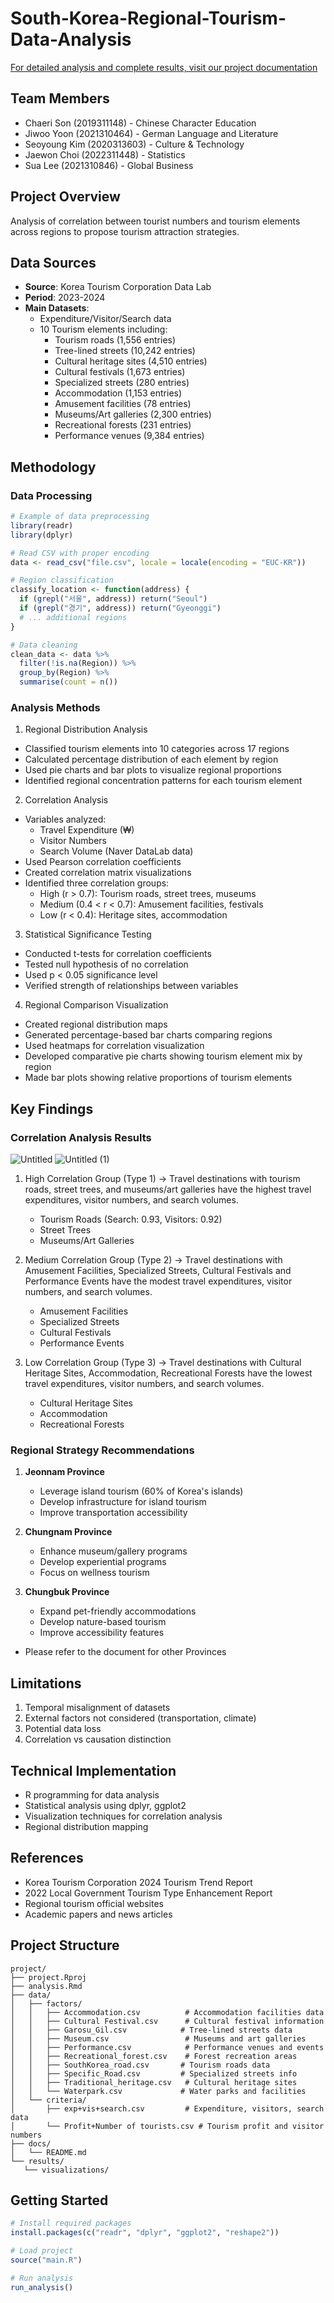 # South-Korea-Regional-Tourism-Data-Analysis

[For detailed analysis and complete results, visit our project documentation](https://hazel-grass-f77.notion.site/Project_4-93b08aaf0e0d406dba7ba6b90f4ac6d8)

## Team Members
- Chaeri Son (2019311148) - Chinese Character Education
- Jiwoo Yoon (2021310464) - German Language and Literature
- Seoyoung Kim (2020313603) - Culture & Technology
- Jaewon Choi (2022311448) - Statistics
- Sua Lee (2021310846) - Global Business

## Project Overview
Analysis of correlation between tourist numbers and tourism elements across regions to propose tourism attraction strategies.

## Data Sources
- **Source**: Korea Tourism Corporation Data Lab
- **Period**: 2023-2024
- **Main Datasets**:
  - Expenditure/Visitor/Search data
  - 10 Tourism elements including:
    - Tourism roads (1,556 entries)
    - Tree-lined streets (10,242 entries)
    - Cultural heritage sites (4,510 entries)
    - Cultural festivals (1,673 entries)
    - Specialized streets (280 entries)
    - Accommodation (1,153 entries)
    - Amusement facilities (78 entries)
    - Museums/Art galleries (2,300 entries)
    - Recreational forests (231 entries)
    - Performance venues (9,384 entries)

## Methodology

### Data Processing
```r
# Example of data preprocessing
library(readr)
library(dplyr)

# Read CSV with proper encoding
data <- read_csv("file.csv", locale = locale(encoding = "EUC-KR"))

# Region classification
classify_location <- function(address) {
  if (grepl("서울", address)) return("Seoul")
  if (grepl("경기", address)) return("Gyeonggi")
  # ... additional regions
}

# Data cleaning
clean_data <- data %>%
  filter(!is.na(Region)) %>%
  group_by(Region) %>%
  summarise(count = n())
```

### Analysis Methods
1. Regional Distribution Analysis
- Classified tourism elements into 10 categories across 17 regions
- Calculated percentage distribution of each element by region
- Used pie charts and bar plots to visualize regional proportions
- Identified regional concentration patterns for each tourism element

2. Correlation Analysis 
- Variables analyzed:
  - Travel Expenditure (₩)
  - Visitor Numbers
  - Search Volume (Naver DataLab data)
- Used Pearson correlation coefficients
- Created correlation matrix visualizations
- Identified three correlation groups:
  - High (r > 0.7): Tourism roads, street trees, museums
  - Medium (0.4 < r < 0.7): Amusement facilities, festivals
  - Low (r < 0.4): Heritage sites, accommodation

3. Statistical Significance Testing
- Conducted t-tests for correlation coefficients
- Tested null hypothesis of no correlation
- Used p < 0.05 significance level
- Verified strength of relationships between variables

4. Regional Comparison Visualization
- Created regional distribution maps
- Generated percentage-based bar charts comparing regions
- Used heatmaps for correlation visualization
- Developed comparative pie charts showing tourism element mix by region
- Made bar plots showing relative proportions of tourism elements

## Key Findings

### Correlation Analysis Results
![Untitled](https://github.com/user-attachments/assets/5f321e87-168d-448e-a47b-4987014d3972)
![Untitled (1)](https://github.com/user-attachments/assets/b19d1fc3-91c2-4cc3-b0e1-282b008811aa)

1. High Correlation Group (Type 1) -> Travel destinations with tourism roads, street trees, and museums/art galleries have the highest travel expenditures, visitor numbers, and search volumes.
   - Tourism Roads (Search: 0.93, Visitors: 0.92)
   - Street Trees
   - Museums/Art Galleries

3. Medium Correlation Group (Type 2) -> Travel destinations with Amusement Facilities, Specialized Streets, Cultural Festivals and Performance Events have the modest travel expenditures, visitor numbers, and search volumes.
   - Amusement Facilities
   - Specialized Streets
   - Cultural Festivals
   - Performance Events

4. Low Correlation Group (Type 3) -> Travel destinations with Cultural Heritage Sites, Accommodation, Recreational Forests have the
   lowest travel expenditures, visitor numbers, and search volumes. 
   - Cultural Heritage Sites
   - Accommodation
   - Recreational Forests

### Regional Strategy Recommendations
1. **Jeonnam Province**
   - Leverage island tourism (60% of Korea's islands)
   - Develop infrastructure for island tourism
   - Improve transportation accessibility

2. **Chungnam Province**
   - Enhance museum/gallery programs
   - Develop experiential programs
   - Focus on wellness tourism

3. **Chungbuk Province**
   - Expand pet-friendly accommodations
   - Develop nature-based tourism
   - Improve accessibility features

+ Please refer to the document for other Provinces

## Limitations
1. Temporal misalignment of datasets
2. External factors not considered (transportation, climate)
3. Potential data loss
4. Correlation vs causation distinction

## Technical Implementation
- R programming for data analysis
- Statistical analysis using dplyr, ggplot2
- Visualization techniques for correlation analysis
- Regional distribution mapping

## References
- Korea Tourism Corporation 2024 Tourism Trend Report
- 2022 Local Government Tourism Type Enhancement Report
- Regional tourism official websites
- Academic papers and news articles

## Project Structure
```
project/
├── project.Rproj
├── analysis.Rmd
├── data/
│   ├── factors/
│   │   ├── Accommodation.csv          # Accommodation facilities data
│   │   ├── Cultural Festival.csv      # Cultural festival information
│   │   ├── Garosu_Gil.csv            # Tree-lined streets data
│   │   ├── Museum.csv                 # Museums and art galleries
│   │   ├── Performance.csv            # Performance venues and events
│   │   ├── Recreational_forest.csv    # Forest recreation areas
│   │   ├── SouthKorea_road.csv       # Tourism roads data
│   │   ├── Specific_Road.csv         # Specialized streets info
│   │   ├── Traditional_heritage.csv   # Cultural heritage sites
│   │   └── Waterpark.csv             # Water parks and facilities
│   └── criteria/
│       ├── exp+vis+search.csv         # Expenditure, visitors, search data
│       └── Profit+Number of tourists.csv # Tourism profit and visitor numbers
├── docs/
│   └── README.md
└── results/
   └── visualizations/
```

## Getting Started
```r
# Install required packages
install.packages(c("readr", "dplyr", "ggplot2", "reshape2"))

# Load project
source("main.R")

# Run analysis
run_analysis()
